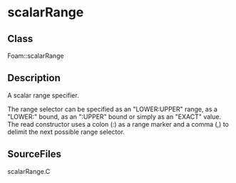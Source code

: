 # scalarRange 
## Class
Foam::scalarRange

## Description
A scalar range specifier.

The range selector can be specified as an "LOWER:UPPER" range, as a
"LOWER:" bound, as an ":UPPER" bound or simply as an "EXACT" value.
The read constructor uses a colon (:) as a range marker and a comma (,)
to delimit the next possible range selector.

## SourceFiles
scalarRange.C

